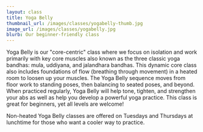 ```yaml
---
layout: class
title: Yoga Belly
thumbnail_url: /images/classes/yogabelly-thumb.jpg
image_url: /images/classes/yogabelly.jpg
blurb: Our beginner-friendly class
---
```


Yoga Belly is our "core-centric" class where we focus on isolation and work primarily with key core muscles also known as the three classic yoga bandhas: mula, uddiyana, and jalandhara bandhas. This dynamic core class also includes foundations of flow (breathing through movement) in a heated room to loosen up your muscles. The Yoga Belly sequence moves from floor work to standing poses, then balancing to seated poses, and beyond. When practiced regularly, Yoga Belly will help tone, tighten, and strengthen your abs as well as help you develop a powerful yoga practice. This class is great for beginners, yet all levels are welcome!

Non-heated Yoga Belly classes are offered on Tuesdays and Thursdays at lunchtime for those who want a cooler way to practice.